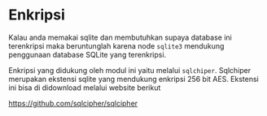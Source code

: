# Enkripsi

Kalau anda memakai sqlite dan membutuhkan supaya database ini terenkripsi maka beruntunglah karena node `sqlite3` mendukung penggunaan database SQLite yang terenkripsi.

Enkripsi yang didukung oleh modul ini yaitu melalui  `sqlchiper`. Sqlchiper merupakan ekstensi sqlite yang mendukung enkripsi 256 bit AES. Ekstensi ini bisa di didownload melalui website berikut

https://github.com/sqlcipher/sqlcipher











